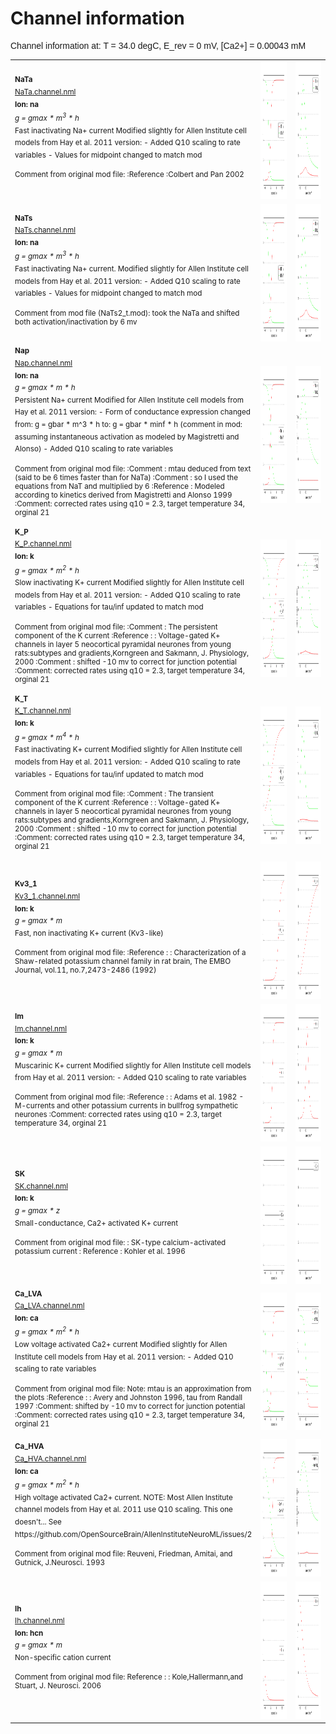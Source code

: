 Channel information
===================
    
<p style="font-family:arial">Channel information at: T = 34.0 degC, E_rev = 0 mV, [Ca2+] = 0.00043 mM</p>

<table>
    <tr>
<td width="120px">
            <sup><b>NaTa</b><br/>
            <a href="../NaTa.channel.nml">NaTa.channel.nml</a><br/>
            <b>Ion: na</b><br/>
            <i>g = gmax * m<sup>3</sup> * h </i><br/>
            Fast inactivating Na+ current
Modified slightly for Allen Institute cell models from Hay et al. 2011 version:
 - Added Q10 scaling to rate variables 
 - Values for midpoint changed to match mod            
            
Comment from original mod file: 
:Reference :Colbert and Pan 2002</sup>
</td>
<td>
<a href="NaTa.inf.png"><img alt="NaTa steady state" src="NaTa.inf.png" height="220"/></a>
</td>
<td>
<a href="NaTa.tau.png"><img alt="NaTa time course" src="NaTa.tau.png" height="220"/></a>
</td>
</tr>
    <tr>
<td width="120px">
            <sup><b>NaTs</b><br/>
            <a href="../NaTs.channel.nml">NaTs.channel.nml</a><br/>
            <b>Ion: na</b><br/>
            <i>g = gmax * m<sup>3</sup> * h </i><br/>
            Fast inactivating Na+ current. 
Modified slightly for Allen Institute cell models from Hay et al. 2011 version:
 - Added Q10 scaling to rate variables 
 - Values for midpoint changed to match mod 
            
Comment from mod file (NaTs2_t.mod): took the NaTa and shifted both activation/inactivation by 6 mv</sup>
</td>
<td>
<a href="NaTs.inf.png"><img alt="NaTs steady state" src="NaTs.inf.png" height="220"/></a>
</td>
<td>
<a href="NaTs.tau.png"><img alt="NaTs time course" src="NaTs.tau.png" height="220"/></a>
</td>
</tr>
    <tr>
<td width="120px">
            <sup><b>Nap</b><br/>
            <a href="../Nap.channel.nml">Nap.channel.nml</a><br/>
            <b>Ion: na</b><br/>
            <i>g = gmax * m * h </i><br/>
            Persistent Na+ current
Modified for Allen Institute cell models from Hay et al. 2011 version:
- Form of conductance expression changed from: g = gbar * m^3 * h to: g = gbar * minf * h (comment in mod: assuming instantaneous activation as modeled by Magistretti and Alonso)
- Added Q10 scaling to rate variables            

Comment from original mod file: 
:Comment : mtau deduced from text (said to be 6 times faster than for NaTa)
:Comment : so I used the equations from NaT and multiplied by 6
:Reference : Modeled according to kinetics derived from Magistretti and Alonso 1999
:Comment: corrected rates using q10 = 2.3, target temperature 34, orginal 21</sup>
</td>
<td>
<a href="Nap.inf.png"><img alt="Nap steady state" src="Nap.inf.png" height="220"/></a>
</td>
<td>
<a href="Nap.tau.png"><img alt="Nap time course" src="Nap.tau.png" height="220"/></a>
</td>
</tr>
    <tr>
<td width="120px">
            <sup><b>K_P</b><br/>
            <a href="../K_P.channel.nml">K_P.channel.nml</a><br/>
            <b>Ion: k</b><br/>
            <i>g = gmax * m<sup>2</sup> * h </i><br/>
            Slow inactivating K+ current
Modified slightly for Allen Institute cell models from Hay et al. 2011 version:
 - Added Q10 scaling to rate variables 
 - Equations for tau/inf updated to match mod
            
Comment from original mod file: 
:Comment : The persistent component of the K current
:Reference : :		Voltage-gated K+ channels in layer 5 neocortical pyramidal neurones from young rats:subtypes and gradients,Korngreen and Sakmann, J. Physiology, 2000
:Comment : shifted -10 mv to correct for junction potential
:Comment: corrected rates using q10 = 2.3, target temperature 34, orginal 21</sup>
</td>
<td>
<a href="K_P.inf.png"><img alt="K_P steady state" src="K_P.inf.png" height="220"/></a>
</td>
<td>
<a href="K_P.tau.png"><img alt="K_P time course" src="K_P.tau.png" height="220"/></a>
</td>
</tr>
    <tr>
<td width="120px">
            <sup><b>K_T</b><br/>
            <a href="../K_T.channel.nml">K_T.channel.nml</a><br/>
            <b>Ion: k</b><br/>
            <i>g = gmax * m<sup>4</sup> * h </i><br/>
            Fast inactivating K+ current
Modified slightly for Allen Institute cell models from Hay et al. 2011 version:
 - Added Q10 scaling to rate variables 
 - Equations for tau/inf updated to match mod
            
Comment from original mod file: 
:Comment : The transient component of the K current
:Reference : :		Voltage-gated K+ channels in layer 5 neocortical pyramidal neurones from young rats:subtypes and gradients,Korngreen and Sakmann, J. Physiology, 2000
:Comment : shifted -10 mv to correct for junction potential
:Comment: corrected rates using q10 = 2.3, target temperature 34, orginal 21</sup>
</td>
<td>
<a href="K_T.inf.png"><img alt="K_T steady state" src="K_T.inf.png" height="220"/></a>
</td>
<td>
<a href="K_T.tau.png"><img alt="K_T time course" src="K_T.tau.png" height="220"/></a>
</td>
</tr>
    <tr>
<td width="120px">
            <sup><b>Kv3_1</b><br/>
            <a href="../Kv3_1.channel.nml">Kv3_1.channel.nml</a><br/>
            <b>Ion: k</b><br/>
            <i>g = gmax * m </i><br/>
            Fast, non inactivating K+ current (Kv3-like)
            
Comment from original mod file: 
:Reference : :		Characterization of a Shaw-related potassium channel family in rat brain, The EMBO Journal, vol.11, no.7,2473-2486 (1992)</sup>
</td>
<td>
<a href="Kv3_1.inf.png"><img alt="Kv3_1 steady state" src="Kv3_1.inf.png" height="220"/></a>
</td>
<td>
<a href="Kv3_1.tau.png"><img alt="Kv3_1 time course" src="Kv3_1.tau.png" height="220"/></a>
</td>
</tr>
    <tr>
<td width="120px">
            <sup><b>Im</b><br/>
            <a href="../Im.channel.nml">Im.channel.nml</a><br/>
            <b>Ion: k</b><br/>
            <i>g = gmax * m </i><br/>
            Muscarinic K+ current
Modified slightly for Allen Institute cell models from Hay et al. 2011 version:
 - Added Q10 scaling to rate variables 
            
Comment from original mod file: 
:Reference : :		Adams et al. 1982 - M-currents and other potassium currents in bullfrog sympathetic neurones
:Comment: corrected rates using q10 = 2.3, target temperature 34, orginal 21</sup>
</td>
<td>
<a href="Im.inf.png"><img alt="Im steady state" src="Im.inf.png" height="220"/></a>
</td>
<td>
<a href="Im.tau.png"><img alt="Im time course" src="Im.tau.png" height="220"/></a>
</td>
</tr>
    <tr>
<td width="120px">
            <sup><b>SK</b><br/>
            <a href="../SK.channel.nml">SK.channel.nml</a><br/>
            <b>Ion: k</b><br/>
            <i>g = gmax * z </i><br/>
            Small-conductance, Ca2+ activated K+ current
            
Comment from original mod file: 
: SK-type calcium-activated potassium current
: Reference : Kohler et al. 1996</sup>
</td>
<td>
<a href="SK.inf.png"><img alt="SK steady state" src="SK.inf.png" height="220"/></a>
</td>
<td>
<a href="SK.tau.png"><img alt="SK time course" src="SK.tau.png" height="220"/></a>
</td>
</tr>
    <tr>
<td width="120px">
            <sup><b>Ca_LVA</b><br/>
            <a href="../Ca_LVA.channel.nml">Ca_LVA.channel.nml</a><br/>
            <b>Ion: ca</b><br/>
            <i>g = gmax * m<sup>2</sup> * h </i><br/>
            Low voltage activated Ca2+ current
Modified slightly for Allen Institute cell models from Hay et al. 2011 version:
 - Added Q10 scaling to rate variables 
            
Comment from original mod file: 
Note: mtau is an approximation from the plots
:Reference : :		Avery and Johnston 1996, tau from Randall 1997
:Comment: shifted by -10 mv to correct for junction potential
:Comment: corrected rates using q10 = 2.3, target temperature 34, orginal 21</sup>
</td>
<td>
<a href="Ca_LVA.inf.png"><img alt="Ca_LVA steady state" src="Ca_LVA.inf.png" height="220"/></a>
</td>
<td>
<a href="Ca_LVA.tau.png"><img alt="Ca_LVA time course" src="Ca_LVA.tau.png" height="220"/></a>
</td>
</tr>
    <tr>
<td width="120px">
            <sup><b>Ca_HVA</b><br/>
            <a href="../Ca_HVA.channel.nml">Ca_HVA.channel.nml</a><br/>
            <b>Ion: ca</b><br/>
            <i>g = gmax * m<sup>2</sup> * h </i><br/>
            High voltage activated Ca2+ current. 
NOTE: Most Allen Institute channel models from Hay et al. 2011 use Q10 scaling. This one doesn't...
See https://github.com/OpenSourceBrain/AllenInstituteNeuroML/issues/2
            
Comment from original mod file: 
Reuveni, Friedman, Amitai, and Gutnick, J.Neurosci. 1993</sup>
</td>
<td>
<a href="Ca_HVA.inf.png"><img alt="Ca_HVA steady state" src="Ca_HVA.inf.png" height="220"/></a>
</td>
<td>
<a href="Ca_HVA.tau.png"><img alt="Ca_HVA time course" src="Ca_HVA.tau.png" height="220"/></a>
</td>
</tr>
    <tr>
<td width="120px">
            <sup><b>Ih</b><br/>
            <a href="../Ih.channel.nml">Ih.channel.nml</a><br/>
            <b>Ion: hcn</b><br/>
            <i>g = gmax * m </i><br/>
            Non-specific cation current
            
Comment from original mod file: 
Reference : :		Kole,Hallermann,and Stuart, J. Neurosci. 2006</sup>
</td>
<td>
<a href="Ih.inf.png"><img alt="Ih steady state" src="Ih.inf.png" height="220"/></a>
</td>
<td>
<a href="Ih.tau.png"><img alt="Ih time course" src="Ih.tau.png" height="220"/></a>
</td>
</tr>
</table>


